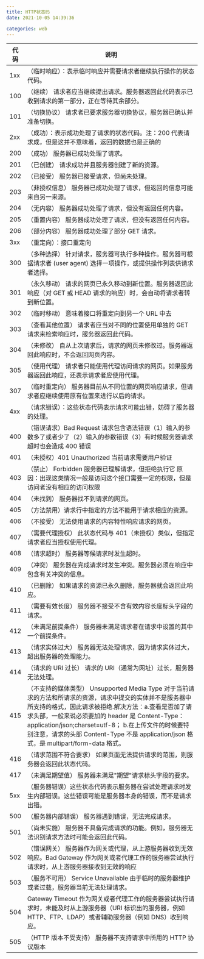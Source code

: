 ```yaml
---
title: HTTP状态码
date: 2021-10-05 14:39:36

categories: web
---
```


| 代码 | 说明                                                                                                                                                                                                                                                                                                                                                                   |
| ---- | ---------------------------------------------------------------------------------------------------------------------------------------------------------------------------------------------------------------------------------------------------------------------------------------------------------------------------------------------------------------------- |
| 1xx  | （临时响应）：表示临时响应并需要请求者继续执行操作的状态代码。                                                                                                                                                                                                                                                                                                         |
| 100  | （继续） 请求者应当继续提出请求。服务器返回此代码表示已收到请求的第一部分，正在等待其余部分。                                                                                                                                                                                                                                                                          |
| 101  | （切换协议） 请求者已要求服务器切换协议，服务器已确认并准备切换。                                                                                                                                                                                                                                                                                                      |
| 2xx  | （成功）：表示成功处理了请求的状态代码。注：200 代表请求成，但是这并不意味着，返回的数据也是正确的                                                                                                                                                                                                                                                                     |
| 200  | （成功） 服务器已成功处理了请求。                                                                                                                                                                                                                                                                                                                                      |
| 201  | （已创建） 请求成功并且服务器创建了新的资源。                                                                                                                                                                                                                                                                                                                          |
| 202  | （已接受） 服务器已接受请求，但尚未处理。                                                                                                                                                                                                                                                                                                                              |
| 203  | （非授权信息） 服务器已成功处理了请求，但返回的信息可能来自另一来源。                                                                                                                                                                                                                                                                                                  |
| 204  | （无内容） 服务器成功处理了请求，但没有返回任何内容。                                                                                                                                                                                                                                                                                                                  |
| 205  | （重置内容） 服务器成功处理了请求，但没有返回任何内容。                                                                                                                                                                                                                                                                                                                |
| 206  | （部分内容） 服务器成功处理了部分 GET 请求。                                                                                                                                                                                                                                                                                                                           |
| 3xx  | （重定向）：接口重定向                                                                                                                                                                                                                                                                                                                                                 |
| 300  | （多种选择） 针对请求，服务器可执行多种操作。服务器可根据请求者 (user agent) 选择一项操作，或提供操作列表供请求者选择。                                                                                                                                                                                                                                                |
| 301  | （永久移动） 请求的网页已永久移动到新位置。服务器返回此响应（对 GET 或 HEAD 请求的响应）时，会自动将请求者转到新位置。                                                                                                                                                                                                                                                 |
| 302  | （临时移动） 意味着接口将重定向到另一个 URL 中去                                                                                                                                                                                                                                                                                                                       |
| 303  | （查看其他位置） 请求者应当对不同的位置使用单独的 GET 请求来检索响应时，服务器返回此代码。                                                                                                                                                                                                                                                                             |
| 304  | （未修改） 自从上次请求后，请求的网页未修改过。服务器返回此响应时，不会返回网页内容。                                                                                                                                                                                                                                                                                  |
| 305  | （使用代理） 请求者只能使用代理访问请求的网页。如果服务器返回此响应，还表示请求者应使用代理。                                                                                                                                                                                                                                                                          |
| 307  | （临时重定向） 服务器目前从不同位置的网页响应请求，但请求者应继续使用原有位置来进行以后的请求。                                                                                                                                                                                                                                                                        |
| 4xx  | （请求错误）：这些状态代码表示请求可能出错，妨碍了服务器的处理。                                                                                                                                                                                                                                                                                                       |
| 400  | （错误请求）Bad Request 请求包含语法错误（1）输入的参数多了或者少了（2）输入的参数错误（3）有时候服务器请求超时也会造成 400 错误                                                                                                                                                                                                                                       |
| 401  | （未授权）401 Unauthorized 当前请求需要用户验证                                                                                                                                                                                                                                                                                                                        |
| 403  | （禁止） Forbidden 服务器已理解请求，但拒绝执行它 原因：出现这类情况一般是访问这个接口需要一定的权限，但是访问者没有相应的访问权限                                                                                                                                                                                                                                     |
| 404  | （未找到） 服务器找不到请求的网页。                                                                                                                                                                                                                                                                                                                                    |
| 405  | （方法禁用）请求行中指定的方法不能用于请求相应的资源。                                                                                                                                                                                                                                                                                                                 |
| 406  | （不接受） 无法使用请求的内容特性响应请求的网页。                                                                                                                                                                                                                                                                                                                      |
| 407  | （需要代理授权） 此状态代码与 401（未授权）类似，但指定请求者应当授权使用代理。                                                                                                                                                                                                                                                                                        |
| 408  | （请求超时） 服务器等候请求时发生超时。                                                                                                                                                                                                                                                                                                                                |
| 409  | （冲突） 服务器在完成请求时发生冲突。服务器必须在响应中包含有关冲突的信息。                                                                                                                                                                                                                                                                                            |
| 410  | （已删除） 如果请求的资源已永久删除，服务器就会返回此响应。                                                                                                                                                                                                                                                                                                            |
| 411  | （需要有效长度） 服务器不接受不含有效内容长度标头字段的请求。                                                                                                                                                                                                                                                                                                          |
| 412  | （未满足前提条件） 服务器未满足请求者在请求中设置的其中一个前提条件。                                                                                                                                                                                                                                                                                                  |
| 413  | （请求实体过大） 服务器无法处理请求，因为请求实体过大，超出服务器的处理能力。                                                                                                                                                                                                                                                                                          |
| 414  | （请求的 URI 过长） 请求的 URI（通常为网址）过长，服务器无法处理。                                                                                                                                                                                                                                                                                                     |
| 415  | （不支持的媒体类型） Unsupported Media Type 对于当前请求的方法和所请求的资源，请求中提交的实体并不是服务器中所支持的格式，因此请求被拒绝.解决方法：a.查看是否加了请求头部，一般来说必须要加的 header 是 Content-Type：application/json;charset=utf-8； b.在上传文件的时候要特别注意，请求的头部 Content-Type 不是 application/json 格式，是 multipart/form-data 格式。 |
| 416  | （请求范围不符合要求） 如果页面无法提供请求的范围，则服务器会返回此状态代码。                                                                                                                                                                                                                                                                                          |
| 417  | （未满足期望值） 服务器未满足"期望"请求标头字段的要求。                                                                                                                                                                                                                                                                                                                |
| 5xx  | （服务器错误）这些状态代码表示服务器在尝试处理请求时发生内部错误。这些错误可能是服务器本身的错误，而不是请求出错。                                                                                                                                                                                                                                                     |
| 500  | （服务器内部错误） 服务器遇到错误，无法完成请求。                                                                                                                                                                                                                                                                                                                      |
| 501  | （尚未实施） 服务器不具备完成请求的功能。例如，服务器无法识别请求方法时可能会返回此代码。                                                                                                                                                                                                                                                                              |
| 502  | （错误网关） 服务器作为网关或代理，从上游服务器收到无效响应。Bad Gateway 作为网关或者代理工作的服务器尝试执行请求时，从上游服务器接收到无效的响应                                                                                                                                                                                                                      |
| 503  | （服务不可用） Service Unavailable 由于临时的服务器维护或者过载，服务器当前无法处理请求。                                                                                                                                                                                                                                                                              |
| 504  | Gateway Timeout 作为网关或者代理工作的服务器尝试执行请求时，未能及时从上游服务器（URI 标识出的服务器，例如 HTTP、FTP、LDAP）或者辅助服务器（例如 DNS）收到响应。                                                                                                                                                                                                       |
| 505  | （HTTP 版本不受支持） 服务器不支持请求中所用的 HTTP 协议版本                                                                                                                                                                                                                                                                                                           |
